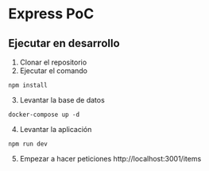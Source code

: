 # Express PoC

## Ejecutar en desarrollo

1. Clonar el repositorio
2. Ejecutar el comando

```
npm install
```

3. Levantar la base de datos

```
docker-compose up -d
```

4. Levantar la aplicación

```
npm run dev
```

5. Empezar a hacer peticiones http://localhost:3001/items
